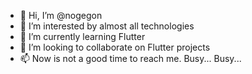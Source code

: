 - 👋 Hi, I’m @nogegon
- 👀 I’m interested by almost all technologies
- 🌱 I’m currently learning Flutter
- 💞️ I’m looking to collaborate on Flutter projects
- 📫 Now is not a good time to reach me. Busy... Busy... 

<!---
nogegon/nogegon is a ✨ special ✨ repository because its `README.md` (this file) appears on your GitHub profile.
You can click the Preview link to take a look at your changes.
--->
